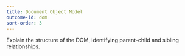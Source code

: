 ```yaml
---
title: Document Object Model
outcome-id: dom
sort-order: 3
---
```


Explain the structure of the DOM, identifying parent-child and sibling relationships.
